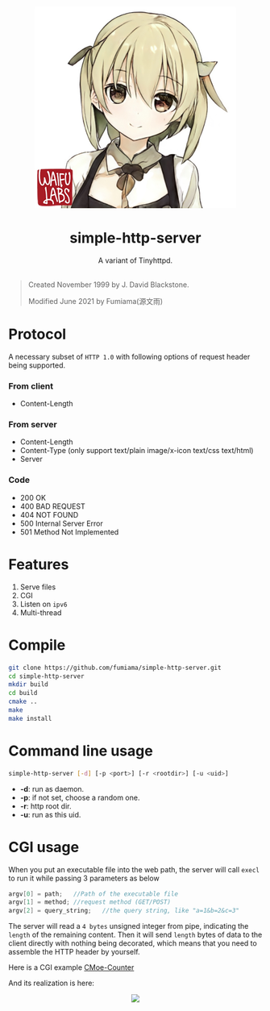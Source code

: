 <div align="center">
  <img src=".github/shinsako.jpg" width = "400" height = "400" alt="Shinsako"><br>
  <h1>simple-http-server</h1>
  A variant of Tinyhttpd.<br><br>
</div>

> Created November 1999 by J. David Blackstone.
> 
> Modified June 2021 by Fumiama(源文雨)

# Protocol
A necessary subset of `HTTP 1.0` with following options of request header being supported.

### From client
- Content-Length

### From server
- Content-Length
- Content-Type (only support text/plain image/x-icon text/css text/html)
- Server

### Code
- 200 OK
- 400 BAD REQUEST
- 404 NOT FOUND
- 500 Internal Server Error
- 501 Method Not Implemented

# Features
1. Serve files
2. CGI
3. Listen on `ipv6`
4. Multi-thread

# Compile
```bash
git clone https://github.com/fumiama/simple-http-server.git
cd simple-http-server
mkdir build
cd build
cmake ..
make
make install
```

# Command line usage
```bash
simple-http-server [-d] [-p <port>] [-r <rootdir>] [-u <uid>]
```

- **-d**:  run as daemon.
- **-p**:  if not set, choose a random one.
- **-r**:  http root dir.
- **-u**:  run as this uid.

# CGI usage
When you put an executable file into the web path, the server will call `execl` to run it while passing 3 parameters as below

```c
argv[0] = path;   //Path of the executable file
argv[1] = method; //request method (GET/POST)
argv[2] = query_string;   //the query string, like "a=1&b=2&c=3"
```

The server will read a `4 bytes` unsigned integer from pipe, indicating the `length` of the remaining content. Then it will send `length` bytes of data to the client directly with nothing being decorated, which means that you need to assemble the HTTP header by yourself.

Here is a CGI example [CMoe-Counter](https://github.com/fumiama/CMoe-Counter)

And its realization is here:

<div align=center> <a href="#"> <img src="http://sayuri.fumiama.top/cmoe?name=shttps&theme=gb" /> </a> </div>
